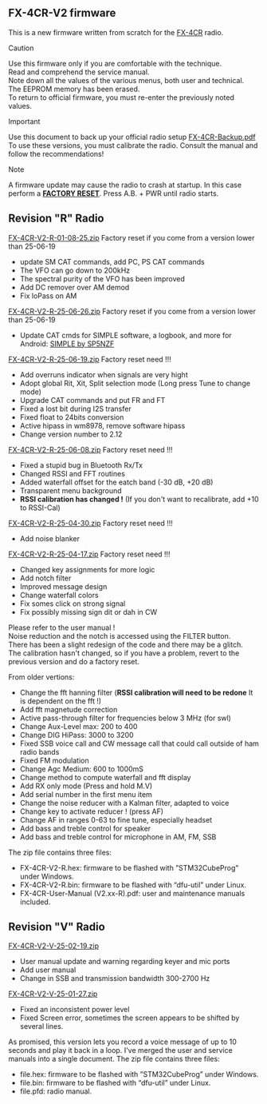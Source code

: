## FX-4CR-V2 firmware
This is a new firmware written from scratch for the [FX-4CR](https://bg2fx.com) radio.<br>

>[!CAUTION]
Use this firmware only if you are comfortable with the technique.<br>
Read and comprehend the service manual.<br>
Note down all the values of the various menus, both user and technical.<br>
The EEPROM memory has been erased.<br>
To return to official firmware, you must re-enter the previously noted values.

>[!IMPORTANT]
Use this document to back up your official radio setup
[FX-4CR-Backup.pdf](https://github.com/user-attachments/files/19410636/FX-4CR-Backup.pdf)
<br>To use these versions, you must calibrate the radio. Consult the manual and follow the recommendations!

>[!NOTE]
A firmware update may cause the radio to crash at startup.
In this case perform a <ins><b>FACTORY RESET</b></ins>. Press A.B. + PWR until radio starts.

## Revision "R" Radio
[FX-4CR-V2-R-01-08-25.zip](https://github.com/user-attachments/files/21550767/FX-4CR-V2-R-01-08-25.zip) Factory reset if you come from a version lower than 25-06-19
- update SM CAT commands, add PC, PS CAT commands
- The VFO can go down to 200kHz
- The spectral purity of the VFO has been improved
- Add DC remover over AM demod
- Fix loPass on AM

[FX-4CR-V2-R-25-06-26.zip](https://github.com/user-attachments/files/20928095/FX-4CR-V2-R-25-06-26.zip) Factory reset if you come from a version lower than 25-06-19
- Update CAT cmds for SIMPLE software, a logbook, and more for Android: [SIMPLE by SP5NZF](https://sites.google.com/view/9h48sqc6ygs8c3kx9pg2/home)

[FX-4CR-V2-R-25-06-19.zip](https://github.com/user-attachments/files/20818463/FX-4CR-V2-R-25-06-19.zip) Factory reset need !!!
- Add overruns indicator when signals are very hight
- Adopt global Rit, Xit, Split selection mode (Long press Tune to change mode)
- Upgrade CAT commands and put FR and FT
- Fixed a lost bit during I2S transfer
- Fixed float to 24bits conversion
- Active hipass in wm8978, remove software hipass
- Change version number to 2.12

[FX-4CR-V2-R-25-06-08.zip](https://github.com/user-attachments/files/20643460/FX-4CR-V2-R-25-06-08.zip) Factory reset need !!!
- Fixed a stupid bug in Bluetooth Rx/Tx
- Changed RSSI and FFT routines
- Added waterfall offset for the eatch band (-30 dB, +20 dB)
- Transparent menu background
- <b>RSSI calibration has changed !</b> (If you don't want to recalibrate, add +10 to RSSI-Cal)

[FX-4CR-V2-R-25-04-30.zip](https://github.com/user-attachments/files/19997009/FX-4CR-V2-R-25-04-30.zip) Factory reset need !!!
- Add noise blanker

[FX-4CR-V2-R-25-04-17.zip](https://github.com/user-attachments/files/19790533/FX-4CR-V2-R-25-04-17.zip) Factory reset need !!!
- Changed key assignments for more logic
- Add notch filter
- Improved message design
- Change waterfall colors
- Fix somes click on strong signal
- Fix possibly missing sign dit or dah in CW

Please refer to the user manual !<br>
Noise reduction and the notch is accessed using the FILTER button.<br>
There has been a slight redesign of the code and there may be a glitch.<br>
The calibration hasn't changed, so if you have a problem, revert to the previous version and do a factory reset.

From older vertions:
- Change the fft hanning filter (<b>RSSI calibration will need to be redone</b> It is dependent on the fft !)
- Add fft magnetude correction
- Active pass-through filter for frequencies below 3 MHz (for swl)
- Change Aux-Level max: 200 to 400
- Change DIG HiPass: 3000 to 3200
- Fixed SSB voice call and CW message call that could call outside of ham radio bands
- Fixed FM modulation
- Change Agc Medium: 600 to 1000mS
- Change method to compute waterfall and fft display
- Add RX only mode (Press and hold M.V)
- Add serial number in the first menu item
- Change the noise reducer with a Kalman filter, adapted to voice
- Change key to activate reducer ! (press AF)
- Change AF in ranges 0-63 to fine tune, especially headset
- Add bass and treble control for speaker
- Add bass and treble control for microphone in AM, FM, SSB

The zip file contains three files:
- FX-4CR-V2-R.hex: firmware to be flashed with ”STM32CubeProg” under Windows.
- FX-4CR-V2-R.bin: firmware to be flashed with “dfu-util” under Linux.
- FX-4CR-User-Manual (V2.xx-R).pdf: user and maintenance manuals included.


## Revision "V" Radio
[FX-4CR-V2-V-25-02-19.zip](https://github.com/user-attachments/files/19410620/FX-4CR-V2-V-25-02-19.zip)
+ User manual update and warning regarding keyer and mic ports
+ Add user manual
+ Change in SSB and transmission bandwidth 300-2700 Hz

[FX-4CR-V2-V-25-01-27.zip](https://github.com/user-attachments/files/19410621/FX-4CR-V2-V-25-01-27.zip)
- Fixed an inconsistent power level
- Fixed Screen error, sometimes the screen appears to be shifted by several lines.

As promised, this version lets you record a voice message of up to 10 seconds and play it back in a loop.
I've merged the user and service manuals into a single document.
The zip file contains three files:
- file.hex: firmware to be flashed with ”STM32CubeProg” under Windows.
- file.bin: firmware to be flashed with “dfu-util” under Linux.
- file.pfd: radio manual.
